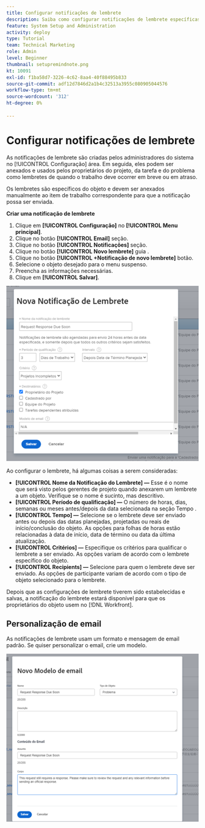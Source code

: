 ```yaml
---
title: Configurar notificações de lembrete
description: Saiba como configurar notificações de lembrete específicas de objetos para informar aos usuários quando o trabalho deve ocorrer em breve ou em atraso.
feature: System Setup and Administration
activity: deploy
type: Tutorial
team: Technical Marketing
role: Admin
level: Beginner
thumbnail: setupremindnote.png
kt: 10091
exl-id: f1ba58d7-3226-4c62-8aa4-40f88495b833
source-git-commit: adf12d7846d2a1b4c32513a3955c080905044576
workflow-type: tm+mt
source-wordcount: '312'
ht-degree: 0%

---
```


<!---
this has the same content as the system administrator notification setup and mangement section of the email and inapp notificiations learning path
--->

# Configurar notificações de lembrete

As notificações de lembrete são criadas pelos administradores do sistema no [!UICONTROL Configuração] área. Em seguida, eles podem ser anexados e usados pelos proprietários do projeto, da tarefa e do problema como lembretes de quando o trabalho deve ocorrer em breve ou em atraso.

Os lembretes são específicos do objeto e devem ser anexados manualmente ao item de trabalho correspondente para que a notificação possa ser enviada.

**Criar uma notificação de lembrete**

1. Clique em **[!UICONTROL Configuração]** no **[!UICONTROL Menu principal]**.
1. Clique no botão **[!UICONTROL Email]** seção.
1. Clique no botão **[!UICONTROL Notificações]** seção.
1. Clique no botão **[!UICONTROL Novo lembrete]** guia .
1. Clique no botão **[!UICONTROL +Notificação de novo lembrete]** botão.
1. Selecione o objeto desejado para o menu suspenso.
1. Preencha as informações necessárias.
1. Clique em **[!UICONTROL Salvar]**.

![[!UICONTROL Notificação de novo lembrete] janela](assets/admin-fund-reminder-notification-1.png)

Ao configurar o lembrete, há algumas coisas a serem consideradas:

* **[!UICONTROL Nome da Notificação do Lembrete] —** Esse é o nome que será visto pelos gerentes de projeto quando anexarem um lembrete a um objeto. Verifique se o nome é sucinto, mas descritivo.
* **[!UICONTROL Período de qualificação] —** O número de horas, dias, semanas ou meses antes/depois da data selecionada na seção Tempo .
* **[!UICONTROL Tempo] —** Selecione se o lembrete deve ser enviado antes ou depois das datas planejadas, projetadas ou reais de início/conclusão do objeto. As opções para folhas de horas estão relacionadas à data de início, data de término ou data da última atualização.
* **[!UICONTROL Critérios] —** Especifique os critérios para qualificar o lembrete a ser enviado. As opções variam de acordo com o lembrete específico do objeto.
* **[!UICONTROL Recipients] —** Selecione para quem o lembrete deve ser enviado. As opções de participante variam de acordo com o tipo de objeto selecionado para o lembrete.

Depois que as configurações de lembrete tiverem sido estabelecidas e salvas, a notificação do lembrete estará disponível para que os proprietários do objeto usem no [!DNL Workfront].

## Personalização de email

As notificações de lembrete usam um formato e mensagem de email padrão. Se quiser personalizar o email, crie um modelo.

<!---
paragraph above needs a hyperlink to an article
--->

![Janela Novo modelo de email](assets/admin-fund-email-customization.png)

<!---
learn more URLs
--->
